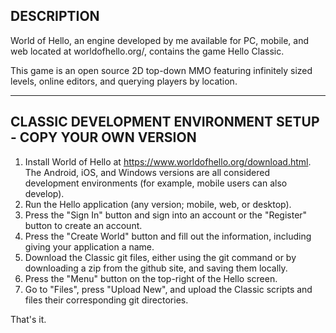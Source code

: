 DESCRIPTION
----------------------------------

World of Hello, an engine developed by me available for PC, mobile, and web located at worldofhello.org/, contains the game Hello Classic.

This game is an open source 2D top-down MMO featuring infinitely sized levels, online editors, and querying players by location.

----------------------------------

CLASSIC DEVELOPMENT ENVIRONMENT SETUP - COPY YOUR OWN VERSION
----------------------------------

1. Install World of Hello at https://www.worldofhello.org/download.html. The Android, iOS, and Windows versions are all considered development environments (for example, mobile users can also develop).
2. Run the Hello application (any version; mobile, web, or desktop).
3. Press the "Sign In" button and sign into an account or the "Register" button to create an account.
4. Press the "Create World" button and fill out the information, including giving your application a name.
5. Download the Classic git files, either using the git command or by downloading a zip from the github site, and saving them locally.
6. Press the "Menu" button on the top-right of the Hello screen.
7. Go to "Files", press "Upload New", and upload the Classic scripts and files their corresponding git directories.

That's it.